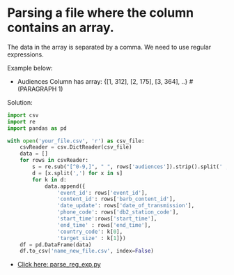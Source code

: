 # Parsing a file where the column contains an array. 

The data in the array is separated by a comma. We need to use regular expressions.

Example below: 

- Audiences Column has array: {[1, 312], [2, 175], [3, 364], ..} # (PARAGRAPH 1)

Solution: 

```python
import csv
import re
import pandas as pd

with open('your_file.csv', 'r') as csv_file:
    csvReader = csv.DictReader(csv_file)
    data = []
    for rows in csvReader:
        s = re.sub("[^0-9,]", " ", rows['audiences']).strip().split(' , ')
        d = [x.split(',') for x in s]
        for k in d:
            data.append({
                'event_id': rows['event_id'],
                'content_id': rows['barb_content_id'],
                'date_update': rows['date_of_transmission'],
                'phone_code': rows['db2_station_code'],
                'start_time':rows['start_time'],
                'end_time' : rows['end_time'],
                'country_code': k[0],
                'target_size' : k[1]})
    df = pd.DataFrame(data)
    df.to_csv('name_new_file.csv', index=False)
```   
- [Click here: parse_reg_exp.py](https://github.com/prosimpleee/data_engineering_/blob/main/python_scripts/parse_reg_exp.py) 
